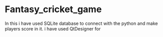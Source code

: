 # Fantasy_cricket_game
In this i have used SQLite database to connect with the python and make players score in it. i have used QtDesigner for
